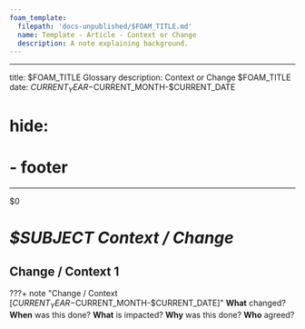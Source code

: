 ```yaml
---
foam_template:
  filepath: 'docs-unpublished/$FOAM_TITLE.md'
  name: Template - Article - Context or Change
  description: A note explaining background.
---
```

---
title: $FOAM_TITLE Glossary
description: Context or Change $FOAM_TITLE
date: $CURRENT_YEAR-$CURRENT_MONTH-$CURRENT_DATE
# hide:
  # - footer
---
$0
<!--------------------------------------------------------------->

# *$SUBJECT Context / Change*

<!--------------------------------------------------------------->

## Change / Context 1
???+ note "Change / Context [$CURRENT_YEAR-$CURRENT_MONTH-$CURRENT_DATE]"
    <!-- **Has any part of this been deprecated?** -->
    **What** changed?
    **When** was this done?
    <!-- OPTIONAL: Picture / Diagram -->
    **What** is impacted?
    **Why** was this done?
    **Who** agreed?
    <!-- OPTIONAL: Picture of agreement. -->
    <!-- OPTIONAL: Link to related / changed information:
    | *Topic & Link*               | *Why*                           |
    | ---------------------------- | ------------------------------- |
    | [[PARENT|Text]]              | Subject Parent              |
    | [[ARTICLE|Text]]             | Article                     |
    | [[Community Reference|Text]] | StackOverflow / Hacker News |
    | [[Documentation|Text]]       | Official Documentation      |
    | [[CLI Reference|Text]]       | CLI Reference               |
    | [[API Reference|Text]]       | API Reference               | -->

<!--------------------------------------------------------------->

<!-- <style>
    .md-footer__link--prev {
        display: none
    }
    .md-footer__link--next {
        display: none
    }
</style> -->
